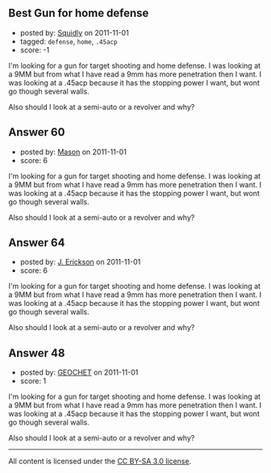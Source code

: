 ## Best Gun for home defense

- posted by: [Squidly](https://stackexchange.com/users/-1/77-squidly) on 2011-11-01
- tagged: `defense`, `home`, `.45acp`
- score: -1

I'm looking for a gun for target shooting and home defense. I was looking at a 9MM but from what I have read a 9mm has more penetration then I want. I was looking at a .45acp because it has the stopping power I want, but wont go though several walls. 

Also should I look at a semi-auto or a revolver and why?



## Answer 60

- posted by: [Mason](https://stackexchange.com/users/-1/19-mason) on 2011-11-01
- score: 6

I'm looking for a gun for target shooting and home defense. I was looking at a 9MM but from what I have read a 9mm has more penetration then I want. I was looking at a .45acp because it has the stopping power I want, but wont go though several walls. 

Also should I look at a semi-auto or a revolver and why?



## Answer 64

- posted by: [J. Erickson](https://stackexchange.com/users/-1/80-j-erickson) on 2011-11-01
- score: 6

I'm looking for a gun for target shooting and home defense. I was looking at a 9MM but from what I have read a 9mm has more penetration then I want. I was looking at a .45acp because it has the stopping power I want, but wont go though several walls. 

Also should I look at a semi-auto or a revolver and why?



## Answer 48

- posted by: [GEOCHET](https://stackexchange.com/users/-1/22-geochet) on 2011-11-01
- score: 1

I'm looking for a gun for target shooting and home defense. I was looking at a 9MM but from what I have read a 9mm has more penetration then I want. I was looking at a .45acp because it has the stopping power I want, but wont go though several walls. 

Also should I look at a semi-auto or a revolver and why?




---

All content is licensed under the [CC BY-SA 3.0 license](https://creativecommons.org/licenses/by-sa/3.0/).

